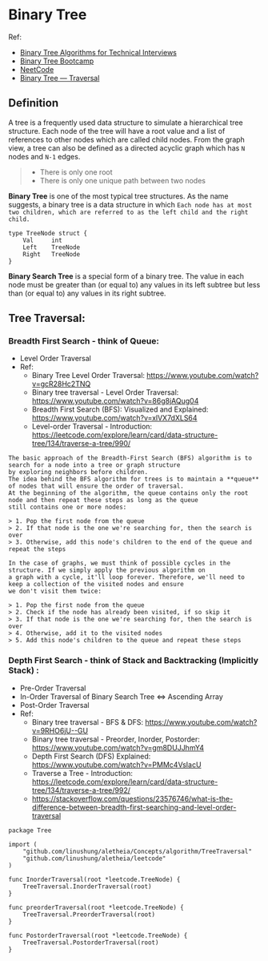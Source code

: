 # Binary Tree
Ref:
- [Binary Tree Algorithms for Technical Interviews](https://www.youtube.com/watch?v=fAAZixBzIAI)
- [Binary Tree Bootcamp](https://www.youtube.com/watch?v=BHB0B1jFKQc)
- [NeetCode](https://www.youtube.com/playlist?list=PLot-Xpze53ldg4pN6PfzoJY7KsKcxF1jg)
- [Binary Tree — Traversal](https://medium.com/coding-hot-pot/binary-tree-traversal-622caed2fad5)

## Definition
A tree is a frequently used data structure to simulate a hierarchical tree structure.
Each node of the tree will have a root value and a list of references to other nodes which are called child nodes. From the graph view,
a tree can also be defined as a directed acyclic graph which has `N` nodes and `N-1` edges.
> - There is only one root
> - There is only one unique path between two nodes

**Binary Tree** is one of the most typical tree structures. As the name suggests, a binary tree is a data structure in which `Each node has at most two children, which are referred to as the left child and the right child.`
```Golang
type TreeNode struct {
	Val		int
	Left	TreeNode
	Right	TreeNode
}
```

**Binary Search Tree** is a special form of a binary tree. The value in each node must be greater than (or equal to) any values in its left subtree but less than (or equal to) any values in its right subtree.

## Tree Traversal:
### Breadth First Search - think of Queue:
- Level Order Traversal
- Ref:
	- Binary Tree Level Order Traversal: https://www.youtube.com/watch?v=gcR28Hc2TNQ
	- Binary tree traversal - Level Order Traversal: https://www.youtube.com/watch?v=86g8jAQug04
	- Breadth First Search (BFS): Visualized and Explained: https://www.youtube.com/watch?v=xlVX7dXLS64
	- Level-order Traversal - Introduction: https://leetcode.com/explore/learn/card/data-structure-tree/134/traverse-a-tree/990/
```
The basic approach of the Breadth-First Search (BFS) algorithm is to search for a node into a tree or graph structure
by exploring neighbors before children.
The idea behind the BFS algorithm for trees is to maintain a **queue** of nodes that will ensure the order of traversal.
At the beginning of the algorithm, the queue contains only the root node and then repeat these steps as long as the queue
still contains one or more nodes:

> 1. Pop the first node from the queue
> 2. If that node is the one we're searching for, then the search is over
> 3. Otherwise, add this node's children to the end of the queue and repeat the steps

In the case of graphs, we must think of possible cycles in the structure. If we simply apply the previous algorithm on
a graph with a cycle, it'll loop forever. Therefore, we'll need to keep a collection of the visited nodes and ensure
we don't visit them twice:

> 1. Pop the first node from the queue
> 2. Check if the node has already been visited, if so skip it
> 3. If that node is the one we're searching for, then the search is over
> 4. Otherwise, add it to the visited nodes
> 5. Add this node's children to the queue and repeat these steps
```

### Depth First Search - think of Stack and Backtracking (Implicitly Stack) :
- Pre-Order Traversal
- In-Order Traversal of Binary Search Tree <=> Ascending Array
- Post-Order Traversal
- Ref:
	- Binary tree traversal - BFS & DFS: https://www.youtube.com/watch?v=9RHO6jU--GU
	- Binary tree traversal - Preorder, Inorder, Postorder: https://www.youtube.com/watch?v=gm8DUJJhmY4
	- Depth First Search (DFS) Explained: https://www.youtube.com/watch?v=PMMc4VsIacU
	- Traverse a Tree - Introduction: https://leetcode.com/explore/learn/card/data-structure-tree/134/traverse-a-tree/992/
	- https://stackoverflow.com/questions/23576746/what-is-the-difference-between-breadth-first-searching-and-level-order-traversal

``` Golang
package Tree

import (
	"github.com/linushung/aletheia/Concepts/algorithm/TreeTraversal"
	"github.com/linushung/aletheia/leetcode"
)

func InorderTraversal(root *leetcode.TreeNode) {
	TreeTraversal.InorderTraversal(root)
}

func preorderTraversal(root *leetcode.TreeNode) {
	TreeTraversal.PreorderTraversal(root)
}

func PostorderTraversal(root *leetcode.TreeNode) {
	TreeTraversal.PostorderTraversal(root)
}
```
